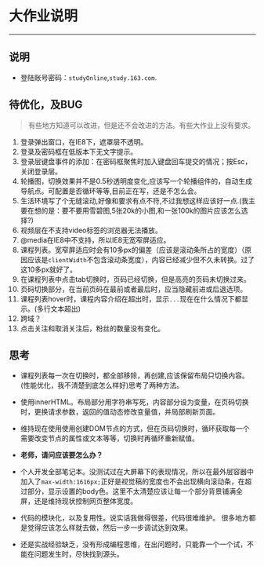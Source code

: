 # 大作业说明

---
## 说明
- 登陆账号密码：`studyOnline`,`study.163.com`.

## 待优化，及BUG
> 有些地方知道可以改进，但是还不会改进的方法。有些大作业上没有要求。

1. 登录弹出窗口，在IE8下，遮罩层不透明。
2. 登录及密码框在低版本下无文字提示。
3. 登录层键盘事件的添加：在密码框聚焦时加入键盘回车提交的情况；按Esc，关闭登录层。
4. 轮播图，切换效果并不是0.5秒透明度变化,应该写一个轮播组件的，自动生成导航点。可配置是否循环等等,目前正在写，还是不怎么会。
5. 生活环境写了个无缝滚动,好像和要求有点不符,不过我想这样应该好一点.(我主要在想的是：要不要用雪碧图,5张20k的小图,和一张100k的图片应该怎么选择?)
6. 视频层在不支持video标签的浏览器无法播放。
7. @media在IE8中不支持，所以IE8无宽窄屏适应。
8. 课程列表。宽窄屏适应时会有10多px的偏差（应该是滚动条所占的宽度）（原因应该是`clientWidth`不包含滚动条宽度），内容已经减少但不久未转换。过了这10多px就好了。
9. 在课程列表中点击tab切换时，页码已经切换，但是高亮的页码未切换过来。
10. 页码切换部分，在当前页码在最前或者最后时，应当隐藏前进或后退选项。
11. 课程列表hover时，课程内容介绍在超出时，显示`...`现在在什么情况下都显示。(多行文本超出)
12. 跨域？
13. 点击关注和取消关注后，粉丝的数量没有变化。


## 思考
- 课程列表每一次在切换时，都全部移除，再创建,应该保留布局只切换内容。(性能优化，我不清楚到底怎么样好)思考了两种方法。
 - 使用innerHTML。布局部分用字符串写死，内容部分设为变量，在页码切换时，更换请求参数，返回的值动态修改变量值，并局部刷新页面。
 - 维持现在使用使用创建DOM节点的方式，但在页码切换时，循环获取每一个需要改变节点的属性或文本等等，切换时再循环重新赋值。
 - **老师，请问应该要怎么办？**
 
- 个人开发全部笔记本。没测试过在大屏幕下的表现情况，所以在最外层容器中加入了`max-width:1616px;`正好是视觉稿的宽度也不会出现横向滚动条，在超过部分，显示设置的body色。这里不太清楚应该让每一个部分背景铺满全屏，还是维持现状控制网页整体宽度。

- 代码的模块化，以及复用性。说实话我做得很差，代码很难维护。 很多地方都是觉得应该怎么样就去做，然后一步一步调试达到效果。

- 还是实战经验缺乏，没有形成编程思维，在出问题时，只能靠一个一个试，不能在问题发生时，尽快找到源头。

